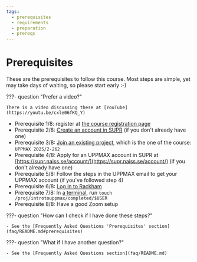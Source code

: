 ```yaml
---
tags:
  - prerequisites
  - requirements
  - preparation
  - prereqs
---
```


# Prerequisites

These are the prerequisites to follow this course.
Most steps are simple, yet may take days of waiting,
so please start early :-)

???- question "Prefer a video?"

    There is a video discussing these at [YouTube](https://youtu.be/cxle06fKQ_Y)

- Prerequisite 1/8: register at
  [the course registration page](https://github.com/UPPMAX/UPPMAX-documentation/blob/main/docs/courses_workshops/uppmax_intro_course.md)
- Prerequisite 2/8: [Create an account in SUPR](https://docs.uppmax.uu.se/getting_started/supr_register/)
  (if you don't already have one)
- Prerequisite 3/8: [Join an existing project](https://docs.uppmax.uu.se/getting_started/join_existing_project/),
  which is the one of the course: `UPPMAX 2025/2-262`
- Prerequisite 4/8: Apply for an UPPMAX account in SUPR at
  [https://supr.naiss.se/account/](https://supr.naiss.se/account/)
  (if you don't already have one)
- Prerequisite 5/8: Follow the steps in the UPPMAX email to get your UPPMAX account
  (if you've followed step 4)
- Prerequisite 6/8: [Log in to Rackham](https://docs.uppmax.uu.se/getting_started/login_rackham/)
- Prerequisite 7/8: In [a terminal](https://docs.uppmax.uu.se/software/terminal/),
  run `touch /proj/introtouppmax/completed/$USER`
- Prerequisite 8/8: Have a good Zoom setup

???- question "How can I check if I have done these steps?"

    - See the [Frequently Asked Questions 'Prerequisites' section](faq/README.md#prerequisites)

???- question "What if I have another question?"

    - See the [Frequently Asked Questions section](faq/README.md)
